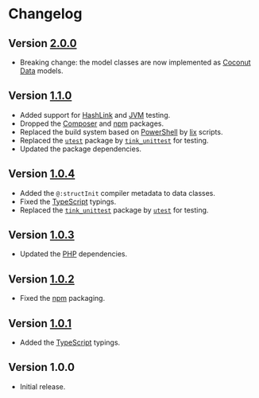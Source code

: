 # Changelog

## Version [2.0.0](https://github.com/cedx/lcov.hx/compare/v1.1.0...v2.0.0)
- Breaking change: the model classes are now implemented as [Coconut Data](https://github.com/MVCoconut/coconut.data) models.

## Version [1.1.0](https://github.com/cedx/lcov.hx/compare/v1.0.4...v1.1.0)
- Added support for [HashLink](https://hashlink.haxe.org) and [JVM](https://www.java.com) testing.
- Dropped the [Composer](https://getcomposer.org) and [npm](https://www.npmjs.com) packages.
- Replaced the build system based on [PowerShell](https://docs.microsoft.com/en-us/powershell) by [lix](https://github.com/lix-pm/lix.client) scripts.
- Replaced the [`utest`](https://lib.haxe.org/p/utest) package by [`tink_unittest`](https://lib.haxe.org/p/tink_unittest) for testing.
- Updated the package dependencies.

## Version [1.0.4](https://github.com/cedx/lcov.hx/compare/v1.0.3...v1.0.4)
- Added the `@:structInit` compiler metadata to data classes.
- Fixed the [TypeScript](https://www.typescriptlang.org) typings.
- Replaced the [`tink_unittest`](https://lib.haxe.org/p/tink_unittest) package by [`utest`](https://lib.haxe.org/p/utest) for testing.

## Version [1.0.3](https://github.com/cedx/lcov.hx/compare/v1.0.2...v1.0.3)
- Updated the [PHP](https://www.php.net) dependencies.

## Version [1.0.2](https://github.com/cedx/lcov.hx/compare/v1.0.1...v1.0.2)
- Fixed the [npm](https://www.npmjs.com) packaging.

## Version [1.0.1](https://github.com/cedx/lcov.hx/compare/v1.0.0...v1.0.1)
- Added the [TypeScript](https://www.typescriptlang.org) typings.

## Version 1.0.0
- Initial release.
